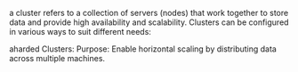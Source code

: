 a cluster refers to a collection of servers (nodes) that work together to store data and provide high availability and scalability. Clusters can be configured in various ways to suit different needs:

aharded Clusters: Purpose: Enable horizontal scaling by distributing data across multiple machines.